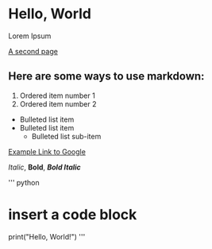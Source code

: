 # Hello, World

Lorem Ipsum

[A second page](./second.md)

## Here are some ways to use markdown:

1. Ordered item number 1
2. Ordered item number 2

- Bulleted list item
- Bulleted list item
  - Bulleted list sub-item

[Example Link to Google](https://www.google.com)

*Italic*, **Bold**, ***Bold Italic***

''' python
# insert a code block
print("Hello, World!")
'''
